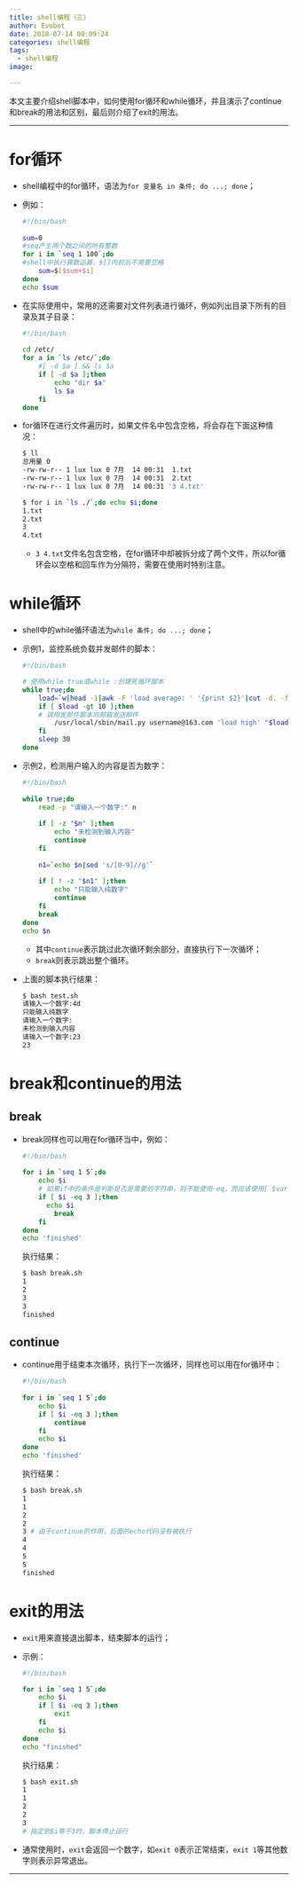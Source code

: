 ```yaml
---
title: shell编程（三）
author: Evobot
date: 2018-07-14 00:09:24
categories: shell编程
tags:
  - shell编程
image:

---
```




本文主要介绍shell脚本中，如何使用for循环和while循环，并且演示了continue和break的用法和区别，最后则介绍了exit的用法。

<!--more-->

---

# for循环

- shell编程中的for循环，语法为`for 变量名 in 条件; do ...; done`；

- 例如：

  ```bash
  #!/bin/bash
           
  sum=0   
  #seq产生两个数之间的所有整数
  for i in `seq 1 100`;do
  #shell中执行算数运算，$[]内前后不需要空格
      sum=$[$sum+$i]
  done     
  echo $sum              
  ```

- 在实际使用中，常用的还需要对文件列表进行循环，例如列出目录下所有的目录及其子目录：

  ```bash
  #!/bin/bash
       
  cd /etc/
  for a in `ls /etc/`;do
      #[ -d $a ] && ls $a
      if [ -d $a ];then
          echo "dir $a"
          ls $a
      fi
  done 

  ```

- for循环在进行文件遍历时，如果文件名中包含空格，将会存在下面这种情况：

  ```bash
  $ ll
  总用量 0
  -rw-rw-r-- 1 lux lux 0 7月  14 00:31  1.txt
  -rw-rw-r-- 1 lux lux 0 7月  14 00:31  2.txt
  -rw-rw-r-- 1 lux lux 0 7月  14 00:31 '3 4.txt'

  $ for i in `ls ./`;do echo $i;done
  1.txt
  2.txt
  3
  4.txt

  ```

  - `3 4.txt`文件名包含空格，在for循环中却被拆分成了两个文件，所以for循环会以空格和回车作为分隔符，需要在使用时特别注意。

# while循环

- shell中的while循环语法为`while 条件; do ...; done`；

- 示例1，监控系统负载并发邮件的脚本：

  ```bash
  #!/bin/bash 

  # 使用while true或while :创建死循环脚本
  while true;do                                                         # 获取系统1分钟的负载值  
      load=`w|head -1|awk -F 'load average: ' '{print $2}'|cut -d. -f1`
      if [ $load -gt 10 ];then
      # 调用发邮件脚本向邮箱发送邮件
          /usr/local/sbin/mail.py username@163.com 'load high' "$load"
      fi      
      sleep 30
  done     
  ```

- 示例2，检测用户输入的内容是否为数字：

  ```bash
  #!/bin/bash                     
        
  while true;do                   
      read -p "请输入一个数字:" n 
        
      if [ -z "$n" ];then           
          echo "未检测到输入内容" 
          continue                
      fi
        
      n1=`echo $n|sed 's/[0-9]//g'`
   
      if [ ! -z "$n1" ];then
          echo "只能输入纯数字"   
          continue                
      fi
      break                       
  done  
  echo $n                  
  ```

  - 其中`continue`表示跳过此次循环剩余部分，直接执行下一次循环；
  - `break`则表示跳出整个循环。

- 上面的脚本执行结果：

  ```bash
  $ bash test.sh
  请输入一个数字:4d
  只能输入纯数字
  请输入一个数字:
  未检测到输入内容
  请输入一个数字:23
  23

  ```

# break和continue的用法

## break

- break同样也可以用在for循环当中，例如：

  ```bash
  #!/bin/bash
           
  for i in `seq 1 5`;do
      echo $i
      # 如果if中的条件是判断是否是需要的字符串，则不能使用-eq，而应该使用[ $var == string ]
      if [ $i -eq 3 ];then
      	echo $i
          break
      fi
  done  
  echo 'finished'

  ```

  执行结果：

  ```bash
  $ bash break.sh 
  1
  2
  3
  3
  finished

  ```

## continue

- continue用于结束本次循环，执行下一次循环，同样也可以用在for循环中：

  ```bash
  #!/bin/bash
             
  for i in `seq 1 5`;do
      echo $i
      if [ $i -eq 3 ];then
          continue
      fi        
      echo $i                                                                                        
  done          
  echo 'finished'

  ```

  执行结果：

  ```bash
  $ bash break.sh
  1
  1
  2
  2
  3	# 由于continue的作用，后面的echo代码没有被执行
  4
  4
  5
  5
  finished

  ```

# exit的用法

- `exit`用来直接退出脚本，结束脚本的运行；

- 示例：

  ```bash
  #!/bin/bash

  for i in `seq 1 5`;do
      echo $i
      if [ $i -eq 3 ];then
          exit
      fi
      echo $i
  done
  echo "finished"

  ```

  执行结果：

  ```bash
  $ bash exit.sh 
  1
  1
  2
  2
  3
  # 指定到$i等于3时，脚本停止运行
  ```

- 通常使用时，`exit`会返回一个数字，如`exit 0`表示正常结束，`exit 1`等其他数字则表示异常退出。

---

